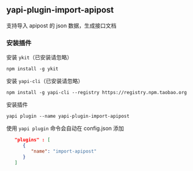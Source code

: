 ## yapi-plugin-import-apipost

支持导入 apipost 的 json 数据，生成接口文档

### 安装插件

安装 `ykit`（已安装请忽略）

```
npm install -g ykit
```

安装 `yapi-cli`（已安装请忽略）

```
npm install -g yapi-cli --registry https://registry.npm.taobao.org
```

安装插件

```
yapi plugin --name yapi-plugin-import-apipost
```

使用 `yapi plugin` 命令会自动在 config.json 添加

```json
   "plugins" : [
      {
         "name": "import-apipost"
      }
   ]
```

